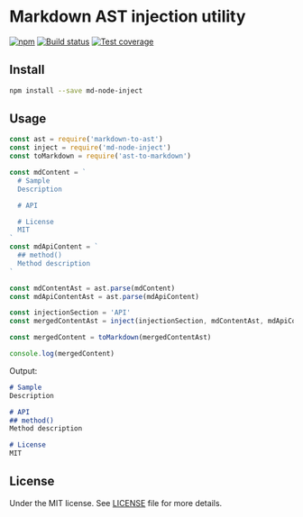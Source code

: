 # Markdown AST injection utility

[![npm](https://img.shields.io/npm/v/md-node-inject.svg)](https://www.npmjs.com/package/md-node-inject) [![Build status](https://gitlab.com/demsking/md-node-inject/badges/master/pipeline.svg)](https://gitlab.com/demsking/md-node-inject/pipelines) [![Test coverage](https://gitlab.com/demsking/md-node-inject/badges/master/coverage.svg)](https://gitlab.com/demsking/md-node-inject/pipelines)

## Install

```sh
npm install --save md-node-inject
```

## Usage

```javascript
const ast = require('markdown-to-ast')
const inject = require('md-node-inject')
const toMarkdown = require('ast-to-markdown')

const mdContent = `
  # Sample
  Description

  # API

  # License
  MIT
`
const mdApiContent = `
  ## method()
  Method description
`

const mdContentAst = ast.parse(mdContent)
const mdApiContentAst = ast.parse(mdApiContent)

const injectionSection = 'API'
const mergedContentAst = inject(injectionSection, mdContentAst, mdApiContentAst)

const mergedContent = toMarkdown(mergedContentAst)

console.log(mergedContent)
```
Output:
```markdown
# Sample
Description

# API
## method()
Method description

# License
MIT
```

## License

Under the MIT license. See [LICENSE](https://gitlab.com/demsking/md-node-inject/blob/master/LICENSE) file for more details.
